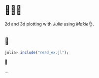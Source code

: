 # 👩‍🎨️🎲️

2d and 3d plotting with *Julia* using *Makie*👌️.

## 🏃️

```julia
julia> include("read_ex.jl");
```

🎨️

...

